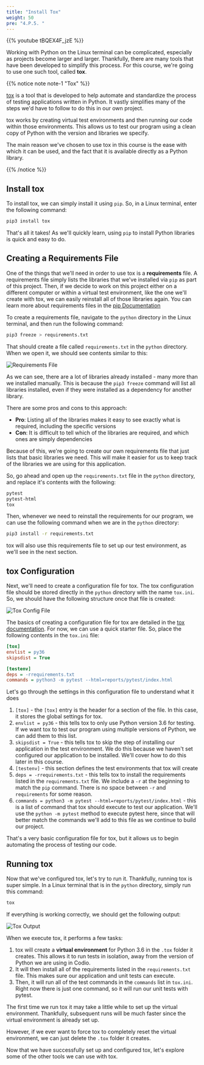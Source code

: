 ```yaml
---
title: "Install Tox"
weight: 50
pre: "4.P.5. "
---
```


{{% youtube tBQEX4F_jzE %}}

Working with Python on the Linux terminal can be complicated, especially as projects become larger and larger. Thankfully, there are many tools that have been developed to simplify this process. For this course, we're going to use one such tool, called **tox**.

{{% notice note note-1 "Tox" %}}

[tox](https://tox.readthedocs.io/en/latest/) is a tool that is developed to help automate and standardize the process of testing applications written in Python. It vastly simplifies many of the steps we'd have to follow to do this in our own project.  

tox works by creating virtual test environments and then running our code within those environments. This allows us to test our program using a clean copy of Python with the version and libraries we specify. 

The main reason we've chosen to use tox in this course is the ease with which it can be used, and the fact that it is available directly as a Python library. 

{{% /notice %}}

## Install tox

To install tox, we can simply install it using `pip`. So, in a Linux terminal, enter the following command:

```bash
pip3 install tox
```

That's all it takes! As we'll quickly learn, using `pip` to install Python libraries is quick and easy to do.

## Creating a Requirements File

One of the things that we'll need in order to use tox is a **requirements** file. A requirements file simply lists the libraries that we've installed via `pip` as part of this project. Then, if we decide to work on this project either on a different computer or within a virtual test environment, like the one we'll create with tox, we can easily reinstall all of those libraries again. You can learn more about requirements files in the [pip Documentation](https://pip.pypa.io/en/stable/user_guide/#requirements-files)

To create a requirements file, navigate to the `python` directory in the Linux terminal, and then run the following command:

```bash
pip3 freeze > requirements.txt
```

That should create a file called `requirements.txt` in the `python` directory. When we open it, we should see contents similar to this:

![Requirements File](/cc410/images/e1/24req.png)

As we can see, there are a lot of libraries already installed - many more than we installed manually. This is because the `pip3 freeze` command will list all libraries installed, even if they were installed as a dependency for another library. 

There are some pros and cons to this approach:

* **Pro**: Listing all of the libraries makes it easy to see exactly what is required, including the specific versions
* **Con**: It is difficult to tell which of the libraries are required, and which ones are simply dependencies

Because of this, we're going to create our own requirements file that just lists that basic libraries we need. This will make it easier for us to keep track of the libraries we are using for this application. 

So, go ahead and open up the `requirements.txt` file in the `python` directory, and replace it's contents with the following:

```txt
pytest
pytest-html
tox
```

Then, whenever we need to reinstall the requirements for our program, we can use the following command when we are in the `python` directory:

```bash
pip3 install -r requirements.txt
```

tox will also use this requirements file to set up our test environment, as we'll see in the next section.

## tox Configuration

Next, we'll need to create a configuration file for tox. The tox configuration file should be stored directly in the `python` directory with the name `tox.ini`. So, we should have the following structure once that file is created:

![Tox Config File](/cc410/images/e1/24toxconfig.png)

The basics of creating a configuration file for tox are detailed in the [tox documentation](https://tox.readthedocs.io/en/latest/config.html). For now, we can use a quick starter file. So, place the following contents in the `tox.ini` file:

```ini
[tox]
envlist = py36
skipsdist = True

[testenv]
deps = -rrequirements.txt
commands = python3 -m pytest --html=reports/pytest/index.html
```

Let's go through the settings in this configuration file to understand what it does

1. `[tox]` - the `[tox]` entry is the header for a section of the file. In this case, it stores the global settings for tox.
2. `envlist = py36` - this tells tox to only use Python version 3.6 for testing. If we want tox to test our program using multiple versions of Python, we can add them to this list.
3. `skipsdist = True` - this tells tox to skip the step of installing our application in the test environment. We do this because we haven't set configured our application to be installed. We'll cover how to do this later in this course. 
4. `[testenv]` - this section defines the test environments that tox will create
5. `deps = -rrequirements.txt` - this tells tox to install the requirements listed in the `requirements.txt` file. We include a `-r` at the beginning to match the `pip` command. There is no space between `-r` and `requirements` for some reason. 
6. `commands = python3 -m pytest --html=reports/pytest/index.html` - this is a list of command that tox should execute to test our application. We'll use the `python -m pytest` method to execute pytest here, since that will better match the commands we'll add to this file as we continue to build our project.

That's a very basic configuration file for tox, but it allows us to begin automating the process of testing our code. 

## Running tox

Now that we've configured tox, let's try to run it. Thankfully, running tox is super simple. In a Linux terminal that is in the `python` directory, simply run this command:

```bash
tox
```

If everything is working correctly, we should get the following output:

![Tox Output](/cc410/images/e1/24toxout.png)

When we execute tox, it performs a few tasks:

1. tox will create a **virtual environment** for Python 3.6 in the `.tox` folder it creates. This allows it to run tests in isolation, away from the version of Python we are using in Codio.
2. It will then install all of the requirements listed in the `requirements.txt` file. This makes sure our application and unit tests can execute.
3. Then, it will run all of the test commands in the `commands` list in `tox.ini`. Right now there is just one command, so it will run our unit tests with pytest.

The first time we run tox it may take a little while to set up the virtual environment. Thankfully, subsequent runs will be much faster since the virtual environment is already set up. 

However, if we ever want to force tox to completely reset the virtual environment, we can just delete the `.tox` folder it creates. 

Now that we have successfully set up and configured tox, let's explore some of the other tools we can use with tox. 